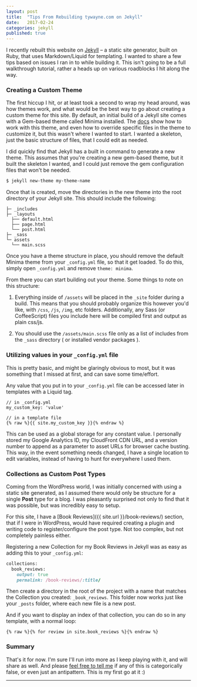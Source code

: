 ```yaml
---
layout: post
title:  "Tips From Rebuilding tywayne.com on Jekyll"
date:   2017-02-24
categories: jekyll
published: true
---
```


I recently rebuilt this website on [Jekyll](https://jekyllrb.com) – a static site 
generator, built on Ruby, that uses Markdown/Liquid for templating. I wanted to share a few tips 
based on issues I ran in to while building it. This isn't going to be a full walkthrough tutorial,
rather a heads up on various roadblocks I hit along the way. 

### Creating a Custom Theme
The first hiccup I hit, or at least took a second to wrap my head around, was how themes work, and 
what would be the best way to go about creating a custom theme for this site. By default, an initial
build of a Jekyll site comes with a Gem-based theme called Minima installed. The [docs](https://jekyllrb.com/docs/themes/) 
show how to work with this theme, and even how to override specific files in the theme to customize 
it, but this wasn't where I wanted to start. I wanted a skeleton, just the basic structure of files, 
that I could edit as needed.

I did quickly find that Jekyll has a built in command to generate a new theme. This assumes that
you're creating a new gem-based theme, but it built the skeleton I wanted, and I could just remove
the gem configuration files that won't be needed. 

``` bash
$ jekyll new-theme my-theme-name
```

Once that is created, move the directories in the new theme into the root directory of your Jekyll 
site. This should include the following:

```
├─ _includes
├─ _layouts
  ├── default.html
  ├── page.html
  └── post.html
├─ _sass
└─ assets
  └── main.scss
```

Once you have a theme structure in place, you should remove the default Minima theme from your 
`_config.yml` file, so that it get loaded. To do this, simply open `_config.yml` and  remove 
`theme: minima`.

From there you can start building out your theme. Some things to note on this structure:
1. Everything inside of `/assets` will be placed in the `_site` folder during a build. This means
that you should probably organize this however you'd like, with `/css`, `/js`, `/img`, etc folders. 
Additionally, any Sass (or CoffeeScript) files you include here will be compiled first and output as
plain css/js.

2. You should use the `/assets/main.scss` file only as a list of includes from the `_sass` directory ( or installed vendor packages ).

### Utilizing values in your `_config.yml` file
This is pretty basic, and might be glaringly obvious to most, but it was something that I missed at 
first, and can save some time/effort. 

Any value that you put in to your `_config.yml` file can be accessed later in templates with a 
Liquid tag.

``` liquid
// in _config.yml
my_custom_key: 'value'

// in a template file 
{% raw %}{{ site.my_custom_key }}{% endraw %}
```

This can be used as a global storage for any constant value. I personally stored my Google Analytics
ID, my CloudFront CDN URL, and a version number to append as a parameter to asset URLs for browser
cache busting. This way, in the event something needs changed,  I have a single location to edit 
variables, instead of having to hunt for everywhere I used them.

### Collections as Custom Post Types
Coming from the WordPress world, I was initially concerned with using a static site generated, as I 
assumed there would only be structure for a single **Post** type for a blog. I was pleasantly
surprised not only to find that it was possible, but was incredibly easy to setup. 

For this site, I have a [Book Reviews]({{ site.url }}/book-reviews/) section, that if I were in 
WordPress, would have required creating a plugin and writing code to register/configure the post
type. Not too complex, but not completely painless either.

Registering a new Collection for my Book Reviews in Jekyll was as easy as adding this to your `_config.yml`:

``` ruby
collections:
  book_reviews:
    output: true
    permalink: /book-reviews/:title/
```

Then create a directory in the root of the project with a name that matches the Collection you 
created: `_book_reviews`. This folder now works just like your `_posts` folder, where each new file
is a new post.

And if you want to display an index of that collection, you can do so in any template, with a normal
loop:

``` liquid
{% raw %}{% for review in site.book_reviews %}{% endraw %}
```

### Summary

That's it for now. I'm sure I'll run into more as I keep playing with it, and will share as well.
And please [feel free to tell me](mailto:tywayne@gmail.com) if any of this is categorically false,
or even just an antipattern. This is my first go at it :)

***



<!-- ``` javascript
document.addEventListener "turbolinks:load", (event) ->
    if typeof ga is 'function'
        ga 'send', 'pageview', location.pathname
``` -->